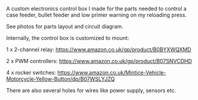 A custom electronics control box I made for the parts needed to control a case feeder, bullet feeder and low primer warning on my reloading press.

See photos for parts layout and circuit diagram.

Internally, the control box is customized to mount:

1 x 2-channel relay: https://www.amazon.co.uk/gp/product/B0BYXWQXMD

2 x PWM controllers: https://www.amazon.co.uk/gp/product/B07SNVCDHD

4 x rocker switches: https://www.amazon.co.uk/Mintice-Vehicle-Motorcycle-Yellow-Button/dp/B07WSLYJZQ

There are also several holes for wires like power supply, sensors etc.
